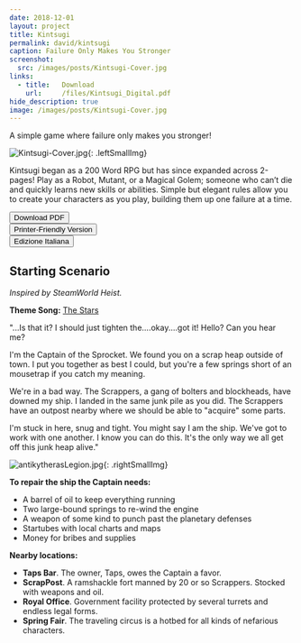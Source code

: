```yaml
---
date: 2018-12-01
layout: project
title: Kintsugi
permalink: david/kintsugi
caption: Failure Only Makes You Stronger
screenshot:
  src: /images/posts/Kintsugi-Cover.jpg
links: 
  - title:   Download
    url:     /files/Kintsugi_Digital.pdf
hide_description: true
image: /images/posts/Kintsugi-Cover.jpg
---
```


A simple game where failure only makes you stronger!

![Kintsugi-Cover.jpg]({{site.url}}/images/posts/Kintsugi-Cover.jpg){: .leftSmallImg}

Kintsugi began as a 200 Word RPG but has since expanded across 2-pages! Play as a Robot, Mutant, or a Magical Golem; someone who can’t die and quickly learns new skills or abilities. Simple but elegant rules allow you to create your characters as you play, building them up one failure at a time. 

<div class="row">
  <div class="col-lg-6 col-12 tightSpacing buttonWrapper">
<button class="btn btn-primary btn-lg" onclick="location.href='/files/Kintsugi_Digital.pdf'" type="button">Download PDF</button></div>

  <div class="col-lg-6 col-12 tightSpacing buttonWrapper"><button class="btn btn-primary btn-lg" onclick="location.href='/files/Kintsugi_Print.pdf'" type="button">Printer-Friendly Version</button></div>
    <div class="col-lg-6 col-12 tightSpacing buttonWrapper"><button class="btn btn-primary btn-lg" onclick="location.href='http://www.storiediruolo.com/kintsugi-edizione-italiana/'" type="button">Edizione Italiana</button></div>
  </div>


## Starting Scenario
_Inspired by SteamWorld Heist._

**Theme Song:** [The Stars](https://steampoweredgiraffe.bandcamp.com/track/the-stars)

"...Is that it? I should just tighten the....okay....got it! Hello? Can you hear me?

I'm the Captain of the Sprocket. We found you on a scrap heap outside of town. I put you together as best I could, but you're a few springs short of an mousetrap if you catch my meaning. 

We're in a bad way. The Scrappers, a gang of bolters and blockheads, have downed my ship. I landed in the same junk pile as you did. The Scrappers have an outpost nearby where we should be able to "acquire" some parts.

I'm stuck in here, snug and tight. You might say I am the ship. We've got to work with one another. I know you can do this. It's the only way we all get off this junk heap alive."

![antikytherasLegion.jpg]({{site.url}}/images/posts/antikytherasLegion.jpg){: .rightSmallImg}

**To repair the ship the Captain needs:**
 * A barrel of oil to keep everything running
 * Two large-bound springs to re-wind the engine
 * A weapon of some kind to punch past the planetary defenses
 * Startubes with local charts and maps
 * Money for bribes and supplies

**Nearby locations:**
 * **Taps Bar**. The owner, Taps, owes the Captain a favor.
 * **ScrapPost**. A ramshackle fort manned by 20 or so Scrappers. Stocked with weapons and oil.
 * **Royal Office**. Government facility protected by several turrets and endless legal forms.
 * **Spring Fair**. The traveling circus is a hotbed for all kinds of nefarious characters.
